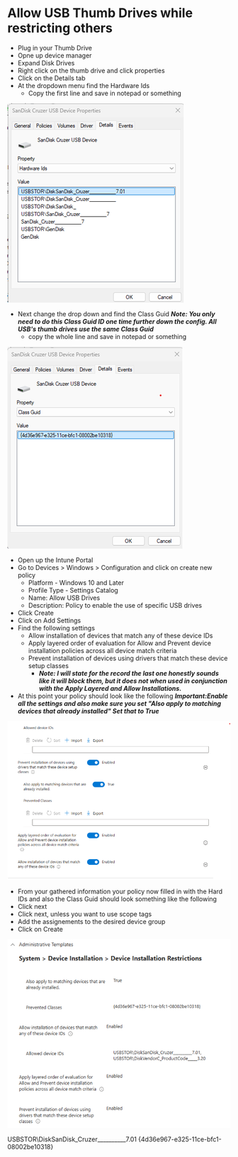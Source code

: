 # Allow USB Thumb Drives while restricting others

- Plug in your Thumb Drive
- Opne up device manager
- Expand Disk Drives
- Right click on the thumb drive and click properties
- Click on the Details tab
- At the dropdown menu find the Hardware Ids
    - Copy the first line and save in notepad or something

![alt text](images/hardwareid.png)

- Next change the drop down and find the Class Guid
    ***Note: You only need to do this Class Guid ID one time further down the config. All USB's thumb drives use the same Class Guid***
    - copy the whole line and save in notepad or something

![alt text](images/classguid.png)

- Open up the Intune Portal
- Go to Devices > Windows > Configuration and click on create new policy
    - Platform  - Windows 10 and Later
    - Profile Type  - Settings Catalog
    - Name: Allow USB Drives
    - Description: Policy to enable the use of specific USB drives
- Click Create
- Click on Add Settings
- Find the following settings
    - Allow installation of devices that match any of these device IDs
    - Apply layered order of evaluation for Allow and Prevent device installation policies across all device match criteria
    - Prevent installation of devices using drivers that match these device setup classes
        - ***Note: I will state for the record the last one honestly sounds like it will block them, but it does not when used in conjunction with the Apply Layered and Allow Installations.***
- At this point your policy should look like the following
    ***Important:Enable all the settings and also make sure you set "Also apply to matching devices that already installed" Set that to True***

![alt text](images/startpolicy.png)

- From your gathered information your policy now filled in with the Hard IDs and also the Class Guid should look something like the following
- Click next
- Click next, unless you want to use scope tags
- Add the assignements to the desired device group
- Click on Create

![alt text](images/fullpolicy.png)












USBSTOR\DiskSanDisk_Cruzer__________7.01
{4d36e967-e325-11ce-bfc1-08002be10318}


